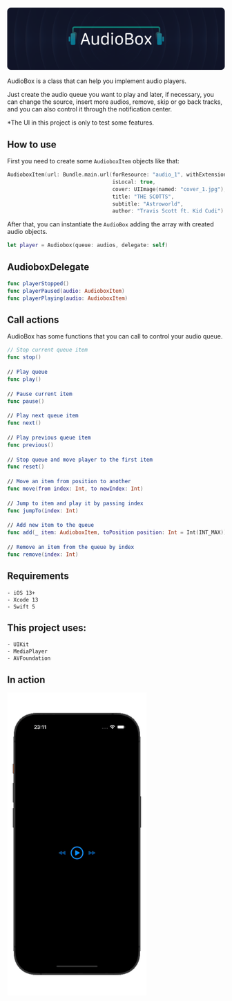 ![cover](https://raw.githubusercontent.com/AlbertoLourenco/Audiobox/master/github-assets/cover.png)

AudioBox is a class that can help you implement audio players.

Just create the audio queue you want to play and later, if necessary, you can change the source, insert more audios, remove, skip or go back tracks, and you can also control it through the notification center.

*The UI in this project is only to test some features.

## How to use

First you need to create some `AudioboxItem` objects like that:

```swift
AudioboxItem(url: Bundle.main.url(forResource: "audio_1", withExtension: "mp3")!,
                                  isLocal: true,
                                  cover: UIImage(named: "cover_1.jpg"),
                                  title: "THE SCOTTS",
                                  subtitle: "Astroworld",
                                  author: "Travis Scott ft. Kid Cudi")
```

After that, you can instantiate the `AudioBox` adding the array with created audio objects.

```swift
let player = Audiobox(queue: audios, delegate: self)
```

## AudioboxDelegate

```swift
func playerStopped()
func playerPaused(audio: AudioboxItem)
func playerPlaying(audio: AudioboxItem)
```

## Call actions

AudioBox has some functions that you can call to control your audio queue.

```swift
// Stop current queue item
func stop()

// Play queue
func play()

// Pause current item
func pause()

// Play next queue item
func next()

// Play previous queue item
func previous()

// Stop queue and move player to the first item
func reset()

// Move an item from position to another
func move(from index: Int, to newIndex: Int)

// Jump to item and play it by passing index
func jumpTo(index: Int)

// Add new item to the queue
func add(_ item: AudioboxItem, toPosition position: Int = Int(INT_MAX))

// Remove an item from the queue by index
func remove(index: Int)
```

## Requirements

```
- iOS 13+
- Xcode 13
- Swift 5
```

## This project uses:

```
- UIKit
- MediaPlayer
- AVFoundation
```

## In action

![cover](https://raw.githubusercontent.com/AlbertoLourenco/Audiobox/master/github-assets/preview-1.gif)
